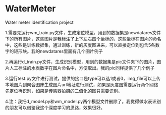 # WaterMeter
Water meter identification project

1.需要先运行wm_train.py文件，生成定位模型，用到的数据集是newdatares文件下的所有图片，这些图片是我标注了上下左右四个坐标的，这些坐标在图片的命名中，这些是训练数据集，通过训练，新的灰度图进来，可以直接定位到包含5各数字的矩形块。我的newdatares里面有几个图片例子

2.再运行d_train.py文件，生成识别模型，用到的数据集是pic文件夹下的图片，图片人工标注的水表数字在图片命名中，方便取出。我的pic同样提供了几个例子

3.运行test.py文件进行测试，提供的接口是type可以选1或者0，img_file可以上传本地图片到聚合图床生成图片url地址进行测试，如果是灰度图需要运行两个网络先定位再识别，如果是传感器拍摄的二值化的图只需要识别。

4.注：我把d_model.py和wm_model.py两个模型文件删除了。我觉得做水表识别的朋友可以借鉴我这个深度学习的思路，效果很好。
